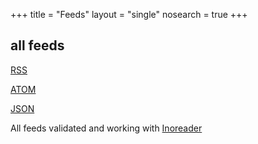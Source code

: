 +++
title       = "Feeds"
layout      = "single"
nosearch    = true
+++
## all feeds

[RSS](/feeds/feed.rss.xml) 

[ATOM](/feeds/feed.atom.xml)

[JSON](/feeds/feed.json)

All feeds validated and working with [Inoreader](https://www.inoreader.com/)
